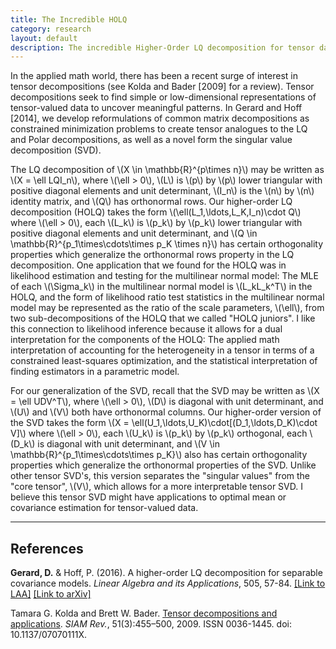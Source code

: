 ```yaml
---
title: The Incredible HOLQ
category: research
layout: default
description: The incredible Higher-Order LQ decomposition for tensor data.
---
```


<p>In the applied math world, there has been a recent surge of interest in tensor decompositions (see Kolda and Bader [2009] for a review). Tensor decompositions seek to find simple or low-dimensional representations of tensor-valued data to uncover meaningful patterns. In Gerard and Hoff [2014], we develop reformulations of common matrix decompositions as constrained minimization problems to create tensor analogues to the LQ and Polar decompositions, as well as a novel form the singular value decomposition (SVD).</p>

<p>The LQ decomposition of \(X \in \mathbb{R}^{p\times n}\) may be written as \(X = \ell LQI_n\), where \(\ell > 0\), \(L\) is \(p\) by \(p\) lower triangular with positive diagonal elements and unit determinant, \(I_n\) is the \(n\) by \(n\) identity matrix, and \(Q\) has orthonormal rows. Our higher-order LQ decomposition (HOLQ) takes the form \(\ell(L_1,\ldots,L_K,I_n)\cdot Q\) where \(\ell > 0\), each \(L_k\) is \(p_k\) by \(p_k\) lower triangular with positive diagonal elements and unit determinant, and \(Q \in \mathbb{R}^{p_1\times\cdots\times p_K \times n}\) has certain orthogonality properties which generalize the orthonormal rows property in the LQ decomposition. One application that we found for the HOLQ was in likelihood estimation and testing for the multilinear normal model: The MLE of each \(\Sigma_k\) in the multilinear normal model is \(L_kL_k^T\) in the HOLQ, and the form of likelihood ratio test statistics in the multilinear normal model may be represented as the ratio of the scale parameters, \(\ell\), from two sub-decompositions of the HOLQ that we called "HOLQ juniors". I like this connection to likelihood inference because it allows for a dual interpretation for the components of the HOLQ: The applied math interpretation of accounting for the heterogeneity in a tensor in terms of a constrained least-squares optimization, and the statistical interpretation of finding estimators in a parametric model.</p>

<p>For our generalization of the SVD, recall that the SVD may be written as \(X = \ell UDV^T\), where \(\ell > 0\), \(D\) is diagonal with unit determinant, and \(U\) and \(V\) both have orthonormal columns. Our higher-order version of the SVD takes the form \(X = \ell(U_1,\ldots,U_K)\cdot[(D_1,\ldots,D_K)\cdot V]\) where \(\ell > 0\), each \(U_k\) is \(p_k\) by \(p_k\) orthogonal, each \(D_k\) is diagonal with unit determinant, and \(V \in \mathbb{R}^{p_1\times\cdots\times p_K}\) also has certain orthogonality properties which generalize the orthonormal properties of the SVD. Unlike other tensor SVD's, this version separates the "singular values" from the "core tensor", \(V\), which allows for a more interpretable tensor SVD. I believe this tensor SVD might have applications to optimal mean or covariance estimation for tensor-valued data.</p>

<hr>

## References

**Gerard, D.** & Hoff, P. (2016). A higher-order LQ decomposition for separable covariance models. *Linear Algebra and its Applications*, 505, 57-84. [[Link to LAA]](http://www.sciencedirect.com/science/article/pii/S002437951630132X?np=y) [[Link to arXiv]](http://arxiv.org/pdf/1410.1094v1.pdf)

Tamara G. Kolda and Brett W. Bader. [Tensor decompositions and applications](http://dx.doi.org/10.1137/07070111X). *SIAM Rev.*, 51(3):455–500, 2009. ISSN 0036-1445. doi: 10.1137/07070111X.
